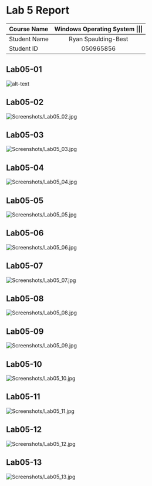 # Lab 5 Report

| **Course Name**  | **Windows Operating System \|\|\|**|
|:-------------| :-----------------------------:|
|Student Name  | Ryan Spaulding-Best            |
|Student ID    | 050965856                      |

## Lab05-01

![alt-text](Screenshots/Lab05_01.JPG)

## Lab05-02

![Screenshots/Lab05_02.jpg](Screenshots/Lab05_02.jpg)

## Lab05-03

![Screenshots/Lab05_03.jpg](Screenshots/Lab05_03.jpg)

## Lab05-04

![Screenshots/Lab05_04.jpg](Screenshots/Lab05_04.jpg)

## Lab05-05

![Screenshots/Lab05_05.jpg](Screenshots/Lab05_05.jpg)

## Lab05-06

![Screenshots/Lab05_06.jpg](Screenshots/Lab05_06.jpg)

## Lab05-07

![Screenshots/Lab05_07.jpg](Screenshots/Lab05_07.jpg)

## Lab05-08

![Screenshots/Lab05_08.jpg](Screenshots/Lab05_08.jpg)

## Lab05-09

![Screenshots/Lab05_09.jpg](Screenshots/Lab05_09.jpg)

## Lab05-10

![Screenshots/Lab05_10.jpg](Screenshots/Lab05_10.jpg)

## Lab05-11

![Screenshots/Lab05_11.jpg](Screenshots/Lab05_11.jpg)

## Lab05-12

![Screenshots/Lab05_12.jpg](Screenshots/Lab05_12.jpg)

## Lab05-13

![Screenshots/Lab05_13.jpg](Screenshots/Lab05_13.jpg)


